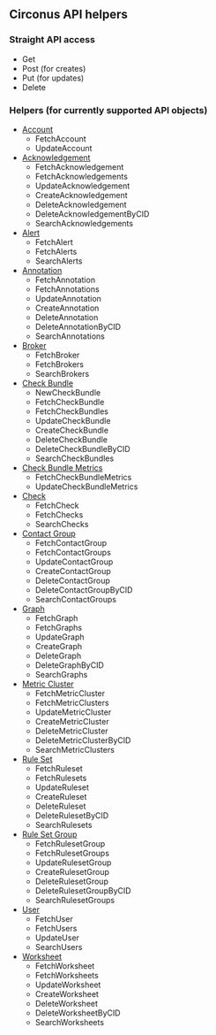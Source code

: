 ## Circonus API helpers

### Straight API access

* Get
* Post (for creates)
* Put (for updates)
* Delete

### Helpers (for currently supported API objects)

* [Account](https://login.circonus.com/resources/api/calls/account)
    * FetchAccount
    * UpdateAccount
* [Acknowledgement](https://login.circonus.com/resources/api/calls/acknowledgement)
    * FetchAcknowledgement
    * FetchAcknowledgements
    * UpdateAcknowledgement
    * CreateAcknowledgement
    * DeleteAcknowledgement
    * DeleteAcknowledgementByCID
    * SearchAcknowledgements
* [Alert](https://login.circonus.com/resources/api/calls/alert)
    * FetchAlert
    * FetchAlerts
    * SearchAlerts
* [Annotation](https://login.circonus.com/resources/api/calls/annotation)
    * FetchAnnotation
    * FetchAnnotations
    * UpdateAnnotation
    * CreateAnnotation
    * DeleteAnnotation
    * DeleteAnnotationByCID
    * SearchAnnotations
* [Broker](https://login.circonus.com/resources/api/calls/broker)
    * FetchBroker
    * FetchBrokers
    * SearchBrokers
* [Check Bundle](https://login.circonus.com/resources/api/calls/check_bundle)
    * NewCheckBundle
    * FetchCheckBundle
    * FetchCheckBundles
    * UpdateCheckBundle
    * CreateCheckBundle
    * DeleteCheckBundle
    * DeleteCheckBundleByCID
    * SearchCheckBundles
* [Check Bundle Metrics](https://login.circonus.com/resources/api/calls/check_bundle_metrics)
    * FetchCheckBundleMetrics
    * UpdateCheckBundleMetrics
* [Check](https://login.circonus.com/resources/api/calls/check)
    * FetchCheck
    * FetchChecks
    * SearchChecks
* [Contact Group](https://login.circonus.com/resources/api/calls/contact_group)
    * FetchContactGroup
    * FetchContactGroups
    * UpdateContactGroup
    * CreateContactGroup
    * DeleteContactGroup
    * DeleteContactGroupByCID
    * SearchContactGroups
* [Graph](https://login.circonus.com/resources/api/calls/graph)
    * FetchGraph
    * FetchGraphs
    * UpdateGraph
    * CreateGraph
    * DeleteGraph
    * DeleteGraphByCID
    * SearchGraphs
* [Metric Cluster](https://login.circonus.com/resources/api/calls/metric_cluster)
    * FetchMetricCluster
    * FetchMetricClusters
    * UpdateMetricCluster
    * CreateMetricCluster
    * DeleteMetricCluster
    * DeleteMetricClusterByCID
    * SearchMetricClusters
* [Rule Set](https://login.circonus.com/resources/api/calls/rule_set)
    * FetchRuleset
    * FetchRulesets
    * UpdateRuleset
    * CreateRuleset
    * DeleteRuleset
    * DeleteRulesetByCID
    * SearchRulesets
* [Rule Set Group](https://login.circonus.com/resources/api/calls/rule_set_group)
    * FetchRulesetGroup
    * FetchRulesetGroups
    * UpdateRulesetGroup
    * CreateRulesetGroup
    * DeleteRulesetGroup
    * DeleteRulesetGroupByCID
    * SearchRulesetGroups
* [User](https://login.circonus.com/resources/api/calls/user)
    * FetchUser
    * FetchUsers
    * UpdateUser
    * SearchUsers
* [Worksheet](https://login.circonus.com/resources/api/calls/worksheet)
    * FetchWorksheet
    * FetchWorksheets
    * UpdateWorksheet
    * CreateWorksheet
    * DeleteWorksheet
    * DeleteWorksheetByCID
    * SearchWorksheets
